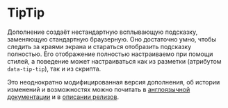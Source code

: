 # TipTip

Дополнение создаёт нестандартную всплывающую подсказку, заменяющую стандартную браузерную. Оно достаточно умно, чтобы следить за краями экрана и стараться отобразить подсказку полностью. Его отображение полностью настраиваемо при помощи стилей, а поведение может настраиваться как из разметки (атрибутом `data-tip-tip`), так и из скрипта.

Это неоднократно модифицированная версия дополнения, об истории изменений и возможностях можно почитать в [англоязычной документации](https://github.com/Ser-Gen/TipTip/blob/master/README.md) и в [описании релизов](https://github.com/Ser-Gen/TipTip/releases).
